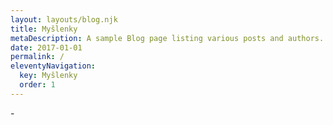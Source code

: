 ```yaml
---
layout: layouts/blog.njk
title: Myšlenky
metaDescription: A sample Blog page listing various posts and authors.
date: 2017-01-01
permalink: /
eleventyNavigation:
  key: Myšlenky
  order: 1
---
```

\-